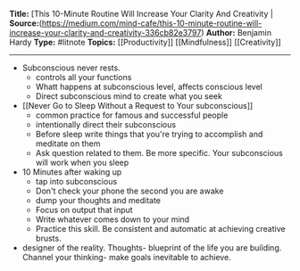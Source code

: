---
---
**Title:** [This 10-Minute Routine Will Increase Your Clarity And Creativity |
**Source:**(https://medium.com/mind-cafe/this-10-minute-routine-will-increase-your-clarity-and-creativity-336cb82e3797)
**Author:** Benjamin Hardy
**Type:** #litnote 
**Topics:** [[Productivity]] [[Mindfulness]] [[Creativity]]

----

- Subconscious never rests. 
	- controls all your functions
	- Whatt happens at subconscious level, affects conscious level
	- Direct subconscious mind to create what you seek
- [[Never Go to Sleep Without a Request to Your subconscious]]
	- common practice for famous and successful people 
	- intentionally direct their subconscious
	- Before sleep write things that you're trying to accomplish and meditate on them
	- Ask question related to them. Be more specific. Your subconscious will work when you sleep
- 10 Minutes after waking up
	- tap into subconscious
	- Don't check your phone the second you are awake
	- dump your thoughts and meditate
	- Focus on output that input
	- Write whatever comes down to your mind
	- Practice this skill. Be consistent and automatic at achieving creative brusts.
- designer of the reality. Thoughts- blueprint of the life you are building. Channel your thinking- make goals inevitable to achieve.